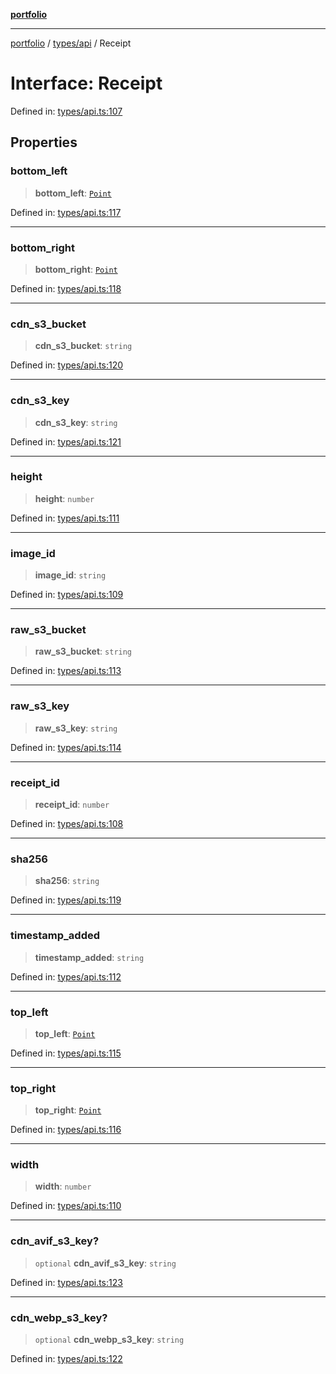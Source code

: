 [**portfolio**](../../../README.md)

***

[portfolio](../../../modules.md) / [types/api](../README.md) / Receipt

# Interface: Receipt

Defined in: [types/api.ts:107](https://github.com/tnorlund/Portfolio/blob/6b716a875845349c2e0adc0273fc2c969c677d16/portfolio/types/api.ts#L107)

## Properties

### bottom\_left

> **bottom\_left**: [`Point`](Point.md)

Defined in: [types/api.ts:117](https://github.com/tnorlund/Portfolio/blob/6b716a875845349c2e0adc0273fc2c969c677d16/portfolio/types/api.ts#L117)

***

### bottom\_right

> **bottom\_right**: [`Point`](Point.md)

Defined in: [types/api.ts:118](https://github.com/tnorlund/Portfolio/blob/6b716a875845349c2e0adc0273fc2c969c677d16/portfolio/types/api.ts#L118)

***

### cdn\_s3\_bucket

> **cdn\_s3\_bucket**: `string`

Defined in: [types/api.ts:120](https://github.com/tnorlund/Portfolio/blob/6b716a875845349c2e0adc0273fc2c969c677d16/portfolio/types/api.ts#L120)

***

### cdn\_s3\_key

> **cdn\_s3\_key**: `string`

Defined in: [types/api.ts:121](https://github.com/tnorlund/Portfolio/blob/6b716a875845349c2e0adc0273fc2c969c677d16/portfolio/types/api.ts#L121)

***

### height

> **height**: `number`

Defined in: [types/api.ts:111](https://github.com/tnorlund/Portfolio/blob/6b716a875845349c2e0adc0273fc2c969c677d16/portfolio/types/api.ts#L111)

***

### image\_id

> **image\_id**: `string`

Defined in: [types/api.ts:109](https://github.com/tnorlund/Portfolio/blob/6b716a875845349c2e0adc0273fc2c969c677d16/portfolio/types/api.ts#L109)

***

### raw\_s3\_bucket

> **raw\_s3\_bucket**: `string`

Defined in: [types/api.ts:113](https://github.com/tnorlund/Portfolio/blob/6b716a875845349c2e0adc0273fc2c969c677d16/portfolio/types/api.ts#L113)

***

### raw\_s3\_key

> **raw\_s3\_key**: `string`

Defined in: [types/api.ts:114](https://github.com/tnorlund/Portfolio/blob/6b716a875845349c2e0adc0273fc2c969c677d16/portfolio/types/api.ts#L114)

***

### receipt\_id

> **receipt\_id**: `number`

Defined in: [types/api.ts:108](https://github.com/tnorlund/Portfolio/blob/6b716a875845349c2e0adc0273fc2c969c677d16/portfolio/types/api.ts#L108)

***

### sha256

> **sha256**: `string`

Defined in: [types/api.ts:119](https://github.com/tnorlund/Portfolio/blob/6b716a875845349c2e0adc0273fc2c969c677d16/portfolio/types/api.ts#L119)

***

### timestamp\_added

> **timestamp\_added**: `string`

Defined in: [types/api.ts:112](https://github.com/tnorlund/Portfolio/blob/6b716a875845349c2e0adc0273fc2c969c677d16/portfolio/types/api.ts#L112)

***

### top\_left

> **top\_left**: [`Point`](Point.md)

Defined in: [types/api.ts:115](https://github.com/tnorlund/Portfolio/blob/6b716a875845349c2e0adc0273fc2c969c677d16/portfolio/types/api.ts#L115)

***

### top\_right

> **top\_right**: [`Point`](Point.md)

Defined in: [types/api.ts:116](https://github.com/tnorlund/Portfolio/blob/6b716a875845349c2e0adc0273fc2c969c677d16/portfolio/types/api.ts#L116)

***

### width

> **width**: `number`

Defined in: [types/api.ts:110](https://github.com/tnorlund/Portfolio/blob/6b716a875845349c2e0adc0273fc2c969c677d16/portfolio/types/api.ts#L110)

***

### cdn\_avif\_s3\_key?

> `optional` **cdn\_avif\_s3\_key**: `string`

Defined in: [types/api.ts:123](https://github.com/tnorlund/Portfolio/blob/6b716a875845349c2e0adc0273fc2c969c677d16/portfolio/types/api.ts#L123)

***

### cdn\_webp\_s3\_key?

> `optional` **cdn\_webp\_s3\_key**: `string`

Defined in: [types/api.ts:122](https://github.com/tnorlund/Portfolio/blob/6b716a875845349c2e0adc0273fc2c969c677d16/portfolio/types/api.ts#L122)
